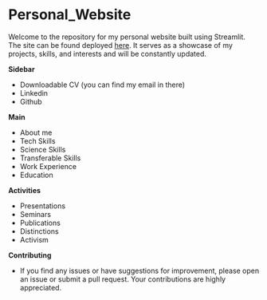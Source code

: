 # Personal_Website
Welcome to the repository for my personal website built using Streamlit. The site can be found deployed [here](https://personalwebsitegit-xytb8bcwzms2umagvmqobk.streamlit.app/). It serves as a showcase of my projects, skills, and interests and will be constantly updated.

**Sidebar**
- Downloadable CV (you can find my email in there)
- Linkedin
- Github 

**Main**
- About me
- Tech Skills
- Science Skills
- Transferable Skills
- Work Experience
- Education

**Activities**
- Presentations
- Seminars
- Publications
- Distinctions
- Activism

**Contributing**
- If you find any issues or have suggestions for improvement, please open an issue or submit a pull request. Your contributions are highly appreciated.



